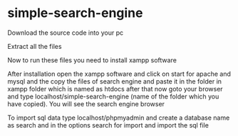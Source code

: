 # simple-search-engine

Download the source code into your pc

Extract all the files

Now to run these files you need to install xampp software 

After installation open the xampp software and click on start for apache and mysql and the copy the files of search engine and paste it in the folder in xampp folder which is named as htdocs after that now goto your browser and type localhost/simple-search-engine (name of the folder which you have copied). You will see the search engine browser

To import sql data type localhost/phpmyadmin and create a database name as search and in the options search for import and import the sql file
